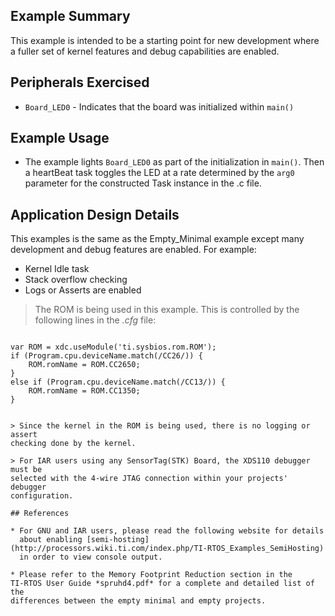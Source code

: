 ## Example Summary

This example is intended to be a starting point for new development where
a fuller set of kernel features and debug capabilities are enabled.

## Peripherals Exercised

* `Board_LED0`  - Indicates that the board was initialized within `main()`

## Example Usage

* The example lights `Board_LED0` as part of the initialization in `main()`.
Then a heartBeat task toggles the LED at a rate determined by the `arg0`
parameter for the constructed Task instance in the .c file.

## Application Design Details

This examples is the same as the Empty_Minimal example except many
development and debug features are enabled. For example:

* Kernel Idle task
* Stack overflow checking
* Logs or Asserts are enabled

> The ROM is being used in this example. This is controlled
> by the following lines in the *.cfg* file:

> ```
    var ROM = xdc.useModule('ti.sysbios.rom.ROM');
    if (Program.cpu.deviceName.match(/CC26/)) {
        ROM.romName = ROM.CC2650;
    }
    else if (Program.cpu.deviceName.match(/CC13/)) {
        ROM.romName = ROM.CC1350;
    }
```

> Since the kernel in the ROM is being used, there is no logging or assert
checking done by the kernel.

> For IAR users using any SensorTag(STK) Board, the XDS110 debugger must be
selected with the 4-wire JTAG connection within your projects' debugger
configuration.

## References

* For GNU and IAR users, please read the following website for details
  about enabling [semi-hosting](http://processors.wiki.ti.com/index.php/TI-RTOS_Examples_SemiHosting)
  in order to view console output.

* Please refer to the Memory Footprint Reduction section in the
TI-RTOS User Guide *spruhd4.pdf* for a complete and detailed list of the
differences between the empty minimal and empty projects.
